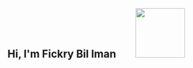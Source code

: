 <h2> Hi, I'm Fickry Bil Iman  &nbsp;&nbsp;&nbsp;&nbsp;&nbsp;&nbsp; <img src="https://media.giphy.com/media/E3CRXVZaZYXbWrkJ2s/giphy.gif" width="100"></h2>

<!--
**fickryiman/fickryiman** is a ✨ _special_ ✨ repository because its `README.md` (this file) appears on your GitHub profile.

Here are some ideas to get you started:

- 🔭 I’m currently working on ...
- 🌱 I’m currently learning ...
- 👯 I’m looking to collaborate on ...
- 🤔 I’m looking for help with ...
- 💬 Ask me about ...
- 📫 How to reach me: ...
- 😄 Pronouns: ...
- ⚡ Fun fact: ...
-->
